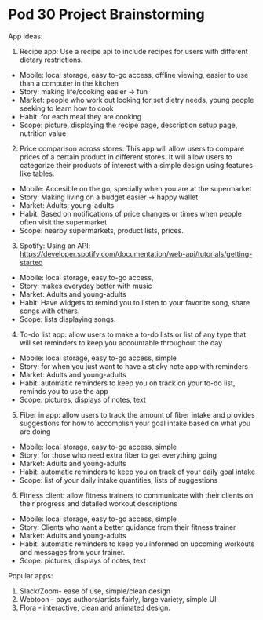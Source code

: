 # Pod 30 Project Brainstorming

App ideas:
1. Recipe app: Use a recipe api to include recipes for users with different dietary restrictions. 

* Mobile: local storage, easy to-go access, offline viewing, easier to use than a computer in the kitchen
* Story: making life/cooking easier -> fun
* Market: people who work out looking for set dietry needs, young people seeking to learn how to cook
* Habit: for each meal they are cooking
* Scope: picture, displaying the recipe page, description setup page, nutrition value


2. Price comparison across stores: This app will allow users to compare prices of a certain product in different stores. It will allow users to categorize their products of interest with a simple design using features like tables. 

* Mobile: Accesible on the go, specially when you are at the supermarket
* Story: Making living on a budget easier -> happy wallet
* Market: Adults, young-adults
* Habit: Based on notifications of price changes or times when people often visit the supermarket 
* Scope: nearby supermarkets, product lists, prices. 

3. Spotify: Using an API: https://developer.spotify.com/documentation/web-api/tutorials/getting-started 

* Mobile:  local storage, easy to-go access,
* Story: makes everyday better with music
* Market: Adults and young-adults
* Habit: Have widgets to remind you to listen to your favorite song, share songs with others. 
* Scope: lists displaying songs.

4. To-do list app: allow users to make a to-do lists or list of any type that will set reminders to keep you accountable throughout the day
* Mobile:  local storage, easy to-go access, simple
* Story: for when you just want to have a sticky note app with reminders
* Market: Adults and young-adults
* Habit: automatic reminders to keep you on track on your to-do list, reminds you to use the app
* Scope: pictures, displays of notes, text

5. Fiber in app: allow users to track the amount of fiber intake and provides suggestions for how to accomplish your goal intake based on what you are doing 
* Mobile:  local storage, easy to-go access, simple
* Story: for those who need extra fiber to get everything going
* Market: Adults and young-adults
* Habit: automatic reminders to keep you on track of your daily goal intake
* Scope:  list of your daily intake quantities, lists of suggestions

6. Fitness client: allow fitness trainers to communicate with their clients on their progress and detailed workout descriptions 
* Mobile:  local storage, easy to-go access, simple
* Story: Clients who want a better guidance from their fitness trainer 
* Market: Adults and young-adults
* Habit: automatic reminders to keep you informed on upcoming workouts and messages from your trainer. 
* Scope: pictures, displays of notes, text



Popular apps:
1. Slack/Zoom- ease of use, simple/clean design
2. Webtoon - pays authors/artists fairly, large variety, simple UI
3. Flora - interactive, clean and animated design. 


